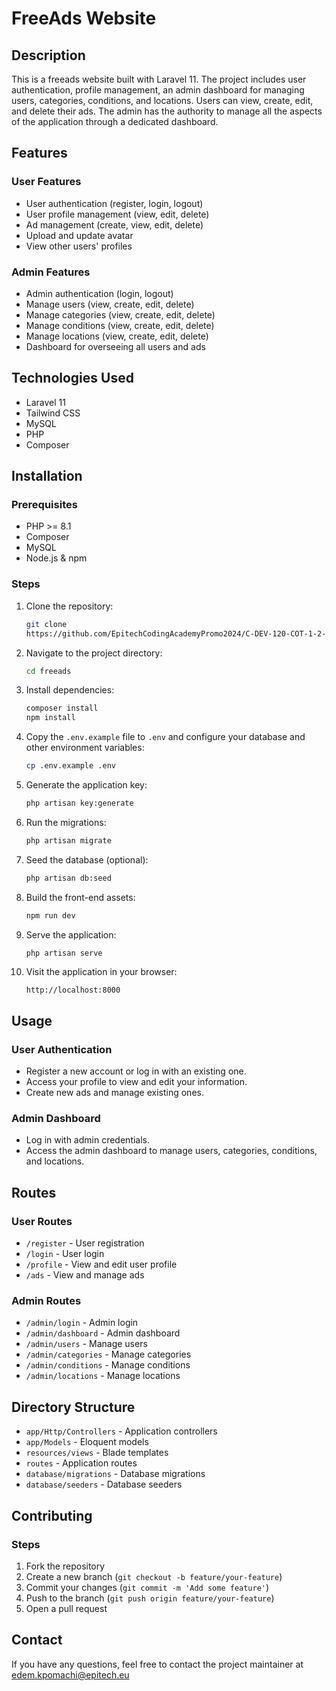 # FreeAds Website

## Description

This is a freeads website built with Laravel 11. The project includes user authentication, profile management, an admin dashboard for managing users, categories, conditions, and locations. Users can view, create, edit, and delete their ads. The admin has the authority to manage all the aspects of the application through a dedicated dashboard.

## Features

### User Features
- User authentication (register, login, logout)
- User profile management (view, edit, delete)
- Ad management (create, view, edit, delete)
- Upload and update avatar
- View other users' profiles

### Admin Features
- Admin authentication (login, logout)
- Manage users (view, create, edit, delete)
- Manage categories (view, create, edit, delete)
- Manage conditions (view, create, edit, delete)
- Manage locations (view, create, edit, delete)
- Dashboard for overseeing all users and ads

## Technologies Used

- Laravel 11
- Tailwind CSS
- MySQL
- PHP
- Composer

## Installation

### Prerequisites
- PHP >= 8.1
- Composer
- MySQL
- Node.js & npm

### Steps

1. Clone the repository:
   ```bash
   git clone
   https://github.com/EpitechCodingAcademyPromo2024/C-DEV-120-COT-1-2-freeads-justin.gode.git
   ```

2. Navigate to the project directory:
   ```bash
   cd freeads
   ```

3. Install dependencies:
   ```bash
   composer install
   npm install
   ```

4. Copy the `.env.example` file to `.env` and configure your database and other environment variables:
   ```bash
   cp .env.example .env
   ```

5. Generate the application key:
   ```bash
   php artisan key:generate
   ```

6. Run the migrations:
   ```bash
   php artisan migrate
   ```

7. Seed the database (optional):
   ```bash
   php artisan db:seed
   ```

8. Build the front-end assets:
   ```bash
   npm run dev
   ```

9. Serve the application:
   ```bash
   php artisan serve
   ```

10. Visit the application in your browser:
    ```
    http://localhost:8000
    ```

## Usage

### User Authentication
- Register a new account or log in with an existing one.
- Access your profile to view and edit your information.
- Create new ads and manage existing ones.

### Admin Dashboard
- Log in with admin credentials.
- Access the admin dashboard to manage users, categories, conditions, and locations.

## Routes

### User Routes
- `/register` - User registration
- `/login` - User login
- `/profile` - View and edit user profile
- `/ads` - View and manage ads

### Admin Routes
- `/admin/login` - Admin login
- `/admin/dashboard` - Admin dashboard
- `/admin/users` - Manage users
- `/admin/categories` - Manage categories
- `/admin/conditions` - Manage conditions
- `/admin/locations` - Manage locations

## Directory Structure

- `app/Http/Controllers` - Application controllers
- `app/Models` - Eloquent models
- `resources/views` - Blade templates
- `routes` - Application routes
- `database/migrations` - Database migrations
- `database/seeders` - Database seeders

## Contributing

### Steps

1. Fork the repository
2. Create a new branch (`git checkout -b feature/your-feature`)
3. Commit your changes (`git commit -m 'Add some feature'`)
4. Push to the branch (`git push origin feature/your-feature`)
5. Open a pull request


## Contact

If you have any questions, feel free to contact the project maintainer at edem.kpomachi@epitech.eu
